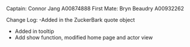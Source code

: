 Captain: Connor Jang A00874888
First Mate: Bryn Beaudry A00932262

Change Log:
-Added in the ZuckerBark quote object

- Added in tooltip
- Add show function, modified home page and actor view
